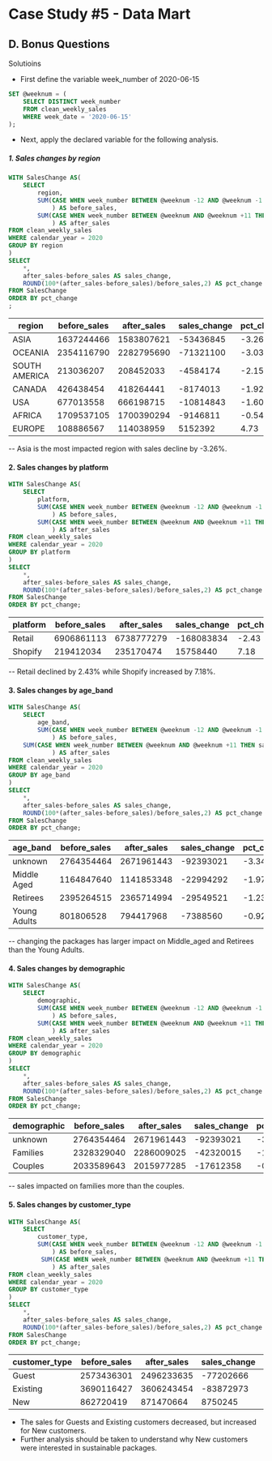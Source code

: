 # Case Study #5 - Data Mart
## D. Bonus Questions



Solutioins

* First define the variable week_number of 2020-06-15 

``` SQL
SET @weeknum = (
	SELECT DISTINCT week_number
    FROM clean_weekly_sales
    WHERE week_date = '2020-06-15'
);
```

* Next, apply the declared variable for the following analysis.

##### 1. Sales changes by region

```SQL
WITH SalesChange AS(
	SELECT
        region,
        SUM(CASE WHEN week_number BETWEEN @weeknum -12 AND @weeknum -1 THEN sales END
            ) AS before_sales,
        SUM(CASE WHEN week_number BETWEEN @weeknum AND @weeknum +11 THEN sales END
            ) AS after_sales
FROM clean_weekly_sales
WHERE calendar_year = 2020
GROUP BY region
)
SELECT
    *,
    after_sales-before_sales AS sales_change,
    ROUND(100*(after_sales-before_sales)/before_sales,2) AS pct_change
FROM SalesChange
ORDER BY pct_change
;
```

| region        | before_sales | after_sales | sales_change | pct_change |
|---------------|--------------|-------------|--------------|------------|
| ASIA          | 1637244466   | 1583807621  | -53436845    | -3.26      |
| OCEANIA       | 2354116790   | 2282795690  | -71321100    | -3.03      |
| SOUTH AMERICA | 213036207    | 208452033   | -4584174     | -2.15      |
| CANADA        | 426438454    | 418264441   | -8174013     | -1.92      |
| USA           | 677013558    | 666198715   | -10814843    | -1.60      |
| AFRICA        | 1709537105   | 1700390294  | -9146811     | -0.54      |
| EUROPE        | 108886567    | 114038959   | 5152392      | 4.73       |

-- Asia is the most impacted region with sales decline by -3.26%. 

#### 2. Sales changes by platform

```SQL
WITH SalesChange AS(
	SELECT
        platform,
        SUM(CASE WHEN week_number BETWEEN @weeknum -12 AND @weeknum -1 THEN sales END
            ) AS before_sales,
        SUM(CASE WHEN week_number BETWEEN @weeknum AND @weeknum +11 THEN sales END
            ) AS after_sales
FROM clean_weekly_sales
WHERE calendar_year = 2020
GROUP BY platform
)
SELECT
    *,
    after_sales-before_sales AS sales_change,
    ROUND(100*(after_sales-before_sales)/before_sales,2) AS pct_change
FROM SalesChange
ORDER BY pct_change;
```

| platform | before_sales | after_sales | sales_change | pct_change |
|----------|--------------|-------------|--------------|------------|
| Retail   | 6906861113   | 6738777279  | -168083834   | -2.43      |
| Shopify  | 219412034    | 235170474   | 15758440     | 7.18       |

-- Retail declined by 2.43% while Shopify increased by 7.18%. 

#### 3. Sales changes by age_band

``` SQL
WITH SalesChange AS(
	SELECT
        age_band,
        SUM(CASE WHEN week_number BETWEEN @weeknum -12 AND @weeknum -1 THEN sales END
            ) AS before_sales,
	SUM(CASE WHEN week_number BETWEEN @weeknum AND @weeknum +11 THEN sales END
            ) AS after_sales
FROM clean_weekly_sales
WHERE calendar_year = 2020
GROUP BY age_band
)
SELECT
    *,
    after_sales-before_sales AS sales_change,
    ROUND(100*(after_sales-before_sales)/before_sales,2) AS pct_change
FROM SalesChange
ORDER BY pct_change;
```

| age_band     | before_sales | after_sales | sales_change | pct_change |
|--------------|--------------|-------------|--------------|------------|
| unknown      | 2764354464   | 2671961443  | -92393021    | -3.34      |
| Middle Aged  | 1164847640   | 1141853348  | -22994292    | -1.97      |
| Retirees     | 2395264515   | 2365714994  | -29549521    | -1.23      |
| Young Adults | 801806528    | 794417968   | -7388560     | -0.92      |

-- changing the packages has larger impact on Middle_aged and Retirees than the Young Adults.

#### 4. Sales changes by demographic

``` SQL
WITH SalesChange AS(
	SELECT
        demographic,
        SUM(CASE WHEN week_number BETWEEN @weeknum -12 AND @weeknum -1 THEN sales END
            ) AS before_sales,
        SUM(CASE WHEN week_number BETWEEN @weeknum AND @weeknum +11 THEN sales END
            ) AS after_sales
FROM clean_weekly_sales
WHERE calendar_year = 2020
GROUP BY demographic
)
SELECT
    *,
    after_sales-before_sales AS sales_change,
    ROUND(100*(after_sales-before_sales)/before_sales,2) AS pct_change
FROM SalesChange
ORDER BY pct_change;
```

| demographic | before_sales | after_sales | sales_change | pct_change |
|-------------|--------------|-------------|--------------|------------|
| unknown     | 2764354464   | 2671961443  | -92393021    | -3.34      |
| Families    | 2328329040   | 2286009025  | -42320015    | -1.82      |
| Couples     | 2033589643   | 2015977285  | -17612358    | -0.87      |

-- sales impacted on families more than the couples.

#### 5. Sales changes by customer_type

``` SQL
WITH SalesChange AS(
	SELECT
        customer_type,
        SUM(CASE WHEN week_number BETWEEN @weeknum -12 AND @weeknum -1 THEN sales END
            ) AS before_sales,
         SUM(CASE WHEN week_number BETWEEN @weeknum AND @weeknum +11 THEN sales END
            ) AS after_sales
FROM clean_weekly_sales
WHERE calendar_year = 2020
GROUP BY customer_type
)
SELECT
    *,
    after_sales-before_sales AS sales_change,
    ROUND(100*(after_sales-before_sales)/before_sales,2) AS pct_change
FROM SalesChange
ORDER BY pct_change;
```

| customer_type | before_sales | after_sales | sales_change | pct_change |
|---------------|--------------|-------------|--------------|------------|
| Guest         | 2573436301   | 2496233635  | -77202666    | -3.00      |
| Existing      | 3690116427   | 3606243454  | -83872973    | -2.27      |
| New           | 862720419    | 871470664   | 8750245      | 1.01       |


* The sales for Guests and Existing customers decreased, but increased for New customers.
* Further analysis should be taken to understand why New customers were interested in sustainable packages.
